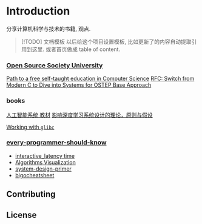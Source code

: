 # Introduction

分享计算机科学与技术的书籍, 观点.


> [!TODO] 文档模板
> 以后给这个项目设置模板, 比如更新了的内容自动提取引用到这里.
> 或者首页做成 table of content.

### [Open Source Society University](https://github.com/ossu)

[Path to a free self-taught education in Computer Science](https://github.com/ossu/computer-science)
[RFC: Switch from Modern C to Dive into Systems for OSTEP Base Approach](https://github.com/ossu/computer-science/issues/1134)



### books

[人工智能系统 教材](https://github.com/microsoft/AI-System/tree/main/Textbook)
[影响深度学习系统设计的理论，原则与假设](https://github.com/microsoft/AI-System/blob/main/Textbook/%E7%AC%AC1%E7%AB%A0-%E4%BA%BA%E5%B7%A5%E6%99%BA%E8%83%BD%E7%B3%BB%E7%BB%9F%E6%A6%82%E8%BF%B0/1.5-%E5%BD%B1%E5%93%8D%E6%B7%B1%E5%BA%A6%E5%AD%A6%E4%B9%A0%E7%B3%BB%E7%BB%9F%E8%AE%BE%E8%AE%A1%E7%9A%84%E7%90%86%E8%AE%BA%EF%BC%8C%E5%8E%9F%E5%88%99%E4%B8%8E%E5%81%87%E8%AE%BE.md)

[Working with `glibc`](https://sys.readthedocs.io/en/latest/doc/03_glibc.html#working-with-glibc)

### [every-programmer-should-know](https://github.com/mtdvio/every-programmer-should-know)

- [interactive_latency time](https://colin-scott.github.io/personal_website/research/interactive_latency.html)
- [Algorithms Visualization](https://www.cs.usfca.edu/~galles/visualization/Algorithms.html)
- [system-design-primer](https://github.com/donnemartin/system-design-primer)
- [bigocheatsheet](https://www.bigocheatsheet.com/)
## Contributing






## License 